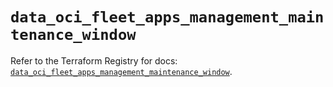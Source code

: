 # `data_oci_fleet_apps_management_maintenance_window`

Refer to the Terraform Registry for docs: [`data_oci_fleet_apps_management_maintenance_window`](https://registry.terraform.io/providers/oracle/oci/6.18.0/docs/data-sources/fleet_apps_management_maintenance_window).
